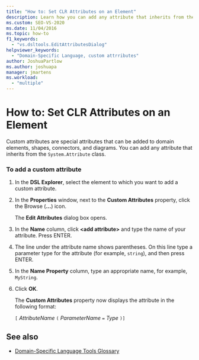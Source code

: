 ```yaml
---
title: "How to: Set CLR Attributes on an Element"
description: Learn how you can add any attribute that inherits from the System.Attribute class.
ms.custom: SEO-VS-2020
ms.date: 11/04/2016
ms.topic: how-to
f1_keywords:
  - "vs.dsltools.EditAttributesDialog"
helpviewer_keywords:
  - "Domain-Specific Language, custom attrributes"
author: JoshuaPartlow
ms.author: joshuapa
manager: jmartens
ms.workload:
  - "multiple"
---
```

# How to: Set CLR Attributes on an Element
Custom attributes are special attributes that can be added to domain elements, shapes, connectors, and diagrams. You can add any attribute that inherits from the `System.Attribute` class.

### To add a custom attribute

1. In the **DSL Explorer**, select the element to which you want to add a custom attribute.

2. In the **Properties** window, next to the **Custom Attributes** property, click the Browse (**...**) icon.

     The **Edit Attributes** dialog box opens.

3. In the **Name** column, click **\<add attribute>** and type the name of your attribute. Press ENTER.

4. The line under the attribute name shows parentheses. On this line type a parameter type for the attribute (for example, `string`), and then press ENTER.

5. In the **Name Property** column, type an appropriate name, for example, `MyString`.

6. Click **OK**.

     The **Custom Attributes** property now displays the attribute in the following format:

     `[` *AttributeName* `(` *ParameterName* `=` *Type* `)]`

## See also

- [Domain-Specific Language Tools Glossary](/previous-versions/bb126564(v=vs.100))